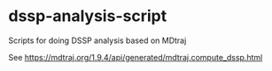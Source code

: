 # dssp-analysis-script
Scripts for doing DSSP analysis based on MDtraj

See https://mdtraj.org/1.9.4/api/generated/mdtraj.compute_dssp.html 
